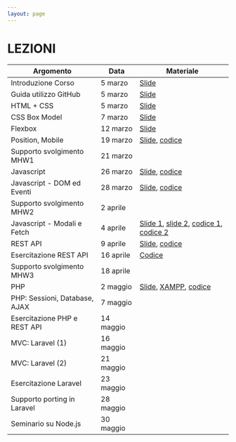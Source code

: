 ```yaml
---
layout: page
---
```


# LEZIONI

| Argomento                        | Data           | Materiale      |
|----------------------------------|----------------|------------------------------- |
| Introduzione Corso               | 5 marzo    | [Slide](https://studentiunict-my.sharepoint.com/:b:/g/personal/simone_palazzo_unict_it/EVvIyPTRVFVBoy8bc32baCABl76d-xDbMP9Xu1QJKODYTQ?e=t81JgY) |
| Guida utilizzo GitHub            | 5 marzo    | [Slide](https://studentiunict-my.sharepoint.com/:b:/g/personal/simone_palazzo_unict_it/Ebk9dIBfuIxAsu6WzJkhRmQBp2giA1UEfkGlc_kPHYgkYA?e=9whYlp) |
| HTML + CSS                       | 5 marzo    | [Slide](https://studentiunict-my.sharepoint.com/:b:/g/personal/simone_palazzo_unict_it/EanQ9JvHnv1MpddhfYUIUXYBwbLLEcz4rzEE-8e3ZXFlPw?e=52Us3g) |
| CSS Box Model                    | 7 marzo  | [Slide](https://studentiunict-my.sharepoint.com/:b:/g/personal/simone_palazzo_unict_it/EQFCKzKsighAlz_aq_qid8EBx1IiaiQU-h_Oi4JgYt9FVw?e=6UrfMf) |
| Flexbox                          | 12 marzo  | [Slide](https://studentiunict-my.sharepoint.com/:b:/g/personal/simone_palazzo_unict_it/ES5DWtVJ61dHjcBTEWORPjcB45ImkKCywmatqCCGVVPPeQ?e=eG8gGv) |
| Position, Mobile                 | 19 marzo  | [Slide](https://studentiunict-my.sharepoint.com/:b:/g/personal/simone_palazzo_unict_it/ETgFhTaxlrVBtfLS-5DvHNIBqWxiNKd8Qmr-m-kfOGzpvA?e=IhwOg5), [codice](https://studentiunict-my.sharepoint.com/:u:/g/personal/simone_palazzo_unict_it/EWGhlvWtRNFElj_Jwj-_PmAB0ctegtli6tdnCNjGKyEeYA?e=IUj75F) |
| Supporto svolgimento MHW1        | 21 marzo  | 
| Javascript                       | 26 marzo  | [Slide](https://studentiunict-my.sharepoint.com/:b:/g/personal/simone_palazzo_unict_it/ERFvZLCdFMpGg_h0ZFfnZxoBR6_4SMqJJJhNG64cyYn7BQ?e=5PnaLz), [codice](https://studentiunict-my.sharepoint.com/:u:/g/personal/simone_palazzo_unict_it/ET9rqNlqW1BBlV2zcCxJH9gBFyU3EiCEYORzkF5F2RgzXg?e=rAyusg) |
| Javascript - DOM ed Eventi       | 28 marzo  | [Slide](https://studentiunict-my.sharepoint.com/:b:/g/personal/simone_palazzo_unict_it/EQn-zWNrrYhCqvkZkfaYWswBHAmh1UvUeg6dT0_8vlkSCg?e=sxIfjN), [codice](https://studentiunict-my.sharepoint.com/:u:/g/personal/simone_palazzo_unict_it/ETRPrP_-SaJLoaCWQs2rEzcBAzCRLbWv2Q1i7KPGRfNZ0A?e=uWQy2s) |
| Supporto svolgimento MHW2        | 2 aprile  |
| Javascript - Modali e Fetch      | 4 aprile  | [Slide 1](https://studentiunict-my.sharepoint.com/:b:/g/personal/simone_palazzo_unict_it/EQ0p_V0eW7tKjkPJvxTlpFYBILj0kE-q6rCOqE0HHbYHgw?e=PUVyhW), [slide 2](https://studentiunict-my.sharepoint.com/:b:/g/personal/simone_palazzo_unict_it/EaNC44NmmIlFl9v-6B3EN3oB3kFDisIMfOKL0vWMS36Wbw?e=r55tXR), [codice 1](https://studentiunict-my.sharepoint.com/:u:/g/personal/simone_palazzo_unict_it/ET8Z1j7rPrRHkGF8XOXU_b8B5gVlTuTeT5W14923CLU0EA?e=NGj1iR), [codice 2](https://studentiunict-my.sharepoint.com/:u:/g/personal/simone_palazzo_unict_it/EeQcREyleGlNip7ctSa2uzABmxR3IM7iOHWE_BUniVL6ZA?e=YnKhA9) |
| REST API                         | 9 aprile  | [Slide](https://studentiunict-my.sharepoint.com/:b:/g/personal/simone_palazzo_unict_it/EUJsWldK6tpDvFiJXrHgGmYBRD1h0hxC3fO3H0LR3lVIbg?e=lIMlt3), [codice](https://studentiunict-my.sharepoint.com/:u:/g/personal/simone_palazzo_unict_it/EWVDey_cXUxHtyqpM64lkfYBlgvCIn4jxlVjmccvSAHPmQ?e=MRZJML) |
| Esercitazione REST API           | 16 aprile  | [Codice](https://drive.google.com/file/d/1GeJYYNwi84mcYZRuojhL7PXGYjOhaqa_/view?usp=sharing) |
| Supporto svolgimento MHW3        | 18 aprile  |
| PHP                              | 2 maggio  | [Slide](https://studentiunict-my.sharepoint.com/:b:/g/personal/simone_palazzo_unict_it/EZFCwkc-K_pEmrHGRgJt-S4BUoXyuFQ0OOn0qwrsteWgCw?e=279XWk), [XAMPP](https://studentiunict-my.sharepoint.com/:b:/g/personal/simone_palazzo_unict_it/Ed_PuclfGtdKsXMbe2wdd08BzrB3PizqNbx4q5YBRUWiFw?e=C3l0Sf), [codice](https://studentiunict-my.sharepoint.com/:u:/g/personal/simone_palazzo_unict_it/Ede7wLbkrwpHlo7tseBvr7YBHyHKvWJPqDUbf0o-K5Ov5w?e=dF95aL) |
| PHP: Sessioni, Database, AJAX    | 7 maggio  |
| Esercitazione PHP e REST API     | 14 maggio  |
| MVC: Laravel (1)                 | 16 maggio  |
| MVC: Laravel (2)                 | 21 maggio  |
| Esercitazione Laravel            | 23 maggio  |
| Supporto porting in Laravel      | 28 maggio |
| Seminario su Node.js             | 30 maggio  |
